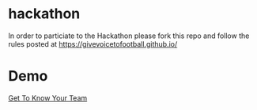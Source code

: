 # hackathon
In order to particiate to the Hackathon please fork this repo and follow the rules posted at https://givevoicetofootball.github.io/


# Demo
[Get To Know Your Team](Get_To_Know_Your_Team.md)
